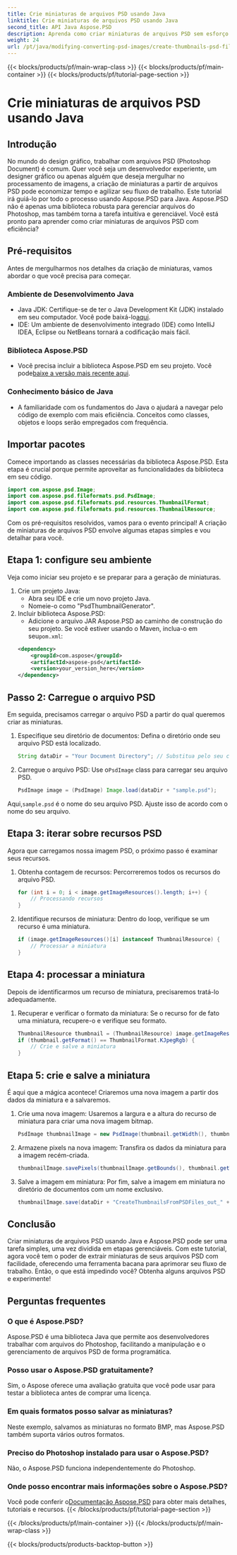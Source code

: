 ```yaml
---
title: Crie miniaturas de arquivos PSD usando Java
linktitle: Crie miniaturas de arquivos PSD usando Java
second_title: API Java Aspose.PSD
description: Aprenda como criar miniaturas de arquivos PSD sem esforço usando Java e Aspose.PSD. Siga nosso guia passo a passo para um processamento de imagem perfeito.
weight: 24
url: /pt/java/modifying-converting-psd-images/create-thumbnails-psd-files/
---
```


{{< blocks/products/pf/main-wrap-class >}}
{{< blocks/products/pf/main-container >}}
{{< blocks/products/pf/tutorial-page-section >}}

# Crie miniaturas de arquivos PSD usando Java

## Introdução
No mundo do design gráfico, trabalhar com arquivos PSD (Photoshop Document) é comum. Quer você seja um desenvolvedor experiente, um designer gráfico ou apenas alguém que deseja mergulhar no processamento de imagens, a criação de miniaturas a partir de arquivos PSD pode economizar tempo e agilizar seu fluxo de trabalho. Este tutorial irá guiá-lo por todo o processo usando Aspose.PSD para Java. Aspose.PSD não é apenas uma biblioteca robusta para gerenciar arquivos do Photoshop, mas também torna a tarefa intuitiva e gerenciável. Você está pronto para aprender como criar miniaturas de arquivos PSD com eficiência?
## Pré-requisitos
Antes de mergulharmos nos detalhes da criação de miniaturas, vamos abordar o que você precisa para começar.
### Ambiente de Desenvolvimento Java
-  Java JDK: Certifique-se de ter o Java Development Kit (JDK) instalado em seu computador. Você pode baixá-lo[aqui](https://www.oracle.com/java/technologies/javase-jdk11-downloads.html).
- IDE: Um ambiente de desenvolvimento integrado (IDE) como IntelliJ IDEA, Eclipse ou NetBeans tornará a codificação mais fácil.
### Biblioteca Aspose.PSD
- Você precisa incluir a biblioteca Aspose.PSD em seu projeto. Você pode[baixe a versão mais recente aqui](https://releases.aspose.com/psd/java/).
### Conhecimento básico de Java
- A familiaridade com os fundamentos do Java o ajudará a navegar pelo código de exemplo com mais eficiência. Conceitos como classes, objetos e loops serão empregados com frequência.
## Importar pacotes
Comece importando as classes necessárias da biblioteca Aspose.PSD. Esta etapa é crucial porque permite aproveitar as funcionalidades da biblioteca em seu código.
```java
import com.aspose.psd.Image;
import com.aspose.psd.fileformats.psd.PsdImage;
import com.aspose.psd.fileformats.psd.resources.ThumbnailFormat;
import com.aspose.psd.fileformats.psd.resources.ThumbnailResource;
```
Com os pré-requisitos resolvidos, vamos para o evento principal! A criação de miniaturas de arquivos PSD envolve algumas etapas simples e vou detalhar para você.
## Etapa 1: configure seu ambiente
Veja como iniciar seu projeto e se preparar para a geração de miniaturas.
1. Crie um projeto Java:
   - Abra seu IDE e crie um novo projeto Java.
   - Nomeie-o como "PsdThumbnailGenerator".
2. Incluir biblioteca Aspose.PSD:
   -  Adicione o arquivo JAR Aspose.PSD ao caminho de construção do seu projeto. Se você estiver usando o Maven, inclua-o em seu`pom.xml`:
     ```xml
     <dependency>
         <groupId>com.aspose</groupId>
         <artifactId>aspose-psd</artifactId>
         <version>your_version_here</version>
     </dependency>
     ```
## Passo 2: Carregue o arquivo PSD
Em seguida, precisamos carregar o arquivo PSD a partir do qual queremos criar as miniaturas. 
1. Especifique seu diretório de documentos:
   Defina o diretório onde seu arquivo PSD está localizado.
   ```java
   String dataDir = "Your Document Directory"; // Substitua pelo seu caminho
   ```
2. Carregue o arquivo PSD:
    Use o`PsdImage` class para carregar seu arquivo PSD.
   ```java
   PsdImage image = (PsdImage) Image.load(dataDir + "sample.psd");
   ```
 Aqui,`sample.psd` é o nome do seu arquivo PSD. Ajuste isso de acordo com o nome do seu arquivo.
## Etapa 3: iterar sobre recursos PSD
Agora que carregamos nossa imagem PSD, o próximo passo é examinar seus recursos.
1. Obtenha contagem de recursos:
   Percorreremos todos os recursos do arquivo PSD.
   ```java
   for (int i = 0; i < image.getImageResources().length; i++) {
       // Processando recursos
   }
   ```
   
2. Identifique recursos de miniatura:
   Dentro do loop, verifique se um recurso é uma miniatura.
   ```java
   if (image.getImageResources()[i] instanceof ThumbnailResource) {
       // Processar a miniatura
   }
   ```
## Etapa 4: processar a miniatura
Depois de identificarmos um recurso de miniatura, precisaremos tratá-lo adequadamente.
1. Recuperar e verificar o formato da miniatura:
   Se o recurso for de fato uma miniatura, recupere-o e verifique seu formato.
   ```java
   ThumbnailResource thumbnail = (ThumbnailResource) image.getImageResources()[i];
   if (thumbnail.getFormat() == ThumbnailFormat.KJpegRgb) {
       // Crie e salve a miniatura
   }
   ```
## Etapa 5: crie e salve a miniatura
É aqui que a mágica acontece! Criaremos uma nova imagem a partir dos dados da miniatura e a salvaremos.
1. Crie uma nova imagem:
   Usaremos a largura e a altura do recurso de miniatura para criar uma nova imagem bitmap.
   ```java
   PsdImage thumbnailImage = new PsdImage(thumbnail.getWidth(), thumbnail.getHeight());
   ```
2. Armazene pixels na nova imagem:
   Transfira os dados da miniatura para a imagem recém-criada.
   ```java
   thumbnailImage.savePixels(thumbnailImage.getBounds(), thumbnail.getThumbnailData());
   ```
3. Salve a imagem em miniatura:
   Por fim, salve a imagem em miniatura no diretório de documentos com um nome exclusivo.
   ```java
   thumbnailImage.save(dataDir + "CreateThumbnailsFromPSDFiles_out_" + i + ".bmp");
   ```

## Conclusão
Criar miniaturas de arquivos PSD usando Java e Aspose.PSD pode ser uma tarefa simples, uma vez dividida em etapas gerenciáveis. Com este tutorial, agora você tem o poder de extrair miniaturas de seus arquivos PSD com facilidade, oferecendo uma ferramenta bacana para aprimorar seu fluxo de trabalho. Então, o que está impedindo você? Obtenha alguns arquivos PSD e experimente!
## Perguntas frequentes
### O que é Aspose.PSD?
Aspose.PSD é uma biblioteca Java que permite aos desenvolvedores trabalhar com arquivos do Photoshop, facilitando a manipulação e o gerenciamento de arquivos PSD de forma programática.
### Posso usar o Aspose.PSD gratuitamente?
Sim, o Aspose oferece uma avaliação gratuita que você pode usar para testar a biblioteca antes de comprar uma licença.
### Em quais formatos posso salvar as miniaturas?
Neste exemplo, salvamos as miniaturas no formato BMP, mas Aspose.PSD também suporta vários outros formatos.
### Preciso do Photoshop instalado para usar o Aspose.PSD?
Não, o Aspose.PSD funciona independentemente do Photoshop.
### Onde posso encontrar mais informações sobre o Aspose.PSD?
 Você pode conferir o[Documentação Aspose.PSD](https://reference.aspose.com/psd/java/) para obter mais detalhes, tutoriais e recursos.
{{< /blocks/products/pf/tutorial-page-section >}}

{{< /blocks/products/pf/main-container >}}
{{< /blocks/products/pf/main-wrap-class >}}

{{< blocks/products/products-backtop-button >}}
